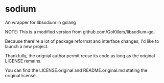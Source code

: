 # sodium
An wrapper for libsodium in golang

NOTE: This is a modified version from github.com/GoKillers/libsodium-go.

Because there're a lot of package reformat and interface changes, I'd like to launch a new project.

Thankfully, the orignial author permit reuse its code as long as the original LICENSE remains.

You can find the LICENSE.original and README.original.md stating the original license.
